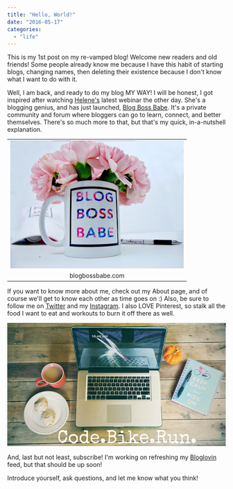 ```yaml
---
title: "Hello, World!"
date: "2016-05-17"
categories: 
  - "life"
---
```


This is my 1st post on my re-vamped blog! Welcome new readers and old friends! Some people already know me because I have this habit of starting blogs, changing names, then deleting their existence because I don't know what I want to do with it.

Well, I am back, and ready to do my blog MY WAY! I will be honest, I got inspired after watching [Helene's](http://www.heleneinbetween.com/) latest webinar the other day. She's a blogging genius, and has just launched, [Blog Boss Babe](http://www.blogbossbabe.com/#_l_2i). It's a private community and forum where bloggers can go to learn, connect, and better themselves. There's so much more to that, but that's my quick, in-a-nutshell explanation.

<table style="margin-left: auto; margin-right: auto; text-align: center;" cellspacing="0" cellpadding="0" align="center"><tbody><tr><td style="text-align: center;"><a style="margin-left: auto; margin-right: auto;" href="https://1.bp.blogspot.com/-4-qRsfGfi8c/VzZCLVo6q5I/AAAAAAAAL5k/oQSZyzG_qkAJUmDlzHFlRv5m5L5FSubXACLcB/s1600/bbb%2Bmug%2Bup%2Bclose.jpg"><img title="blogbossbabe.com" src="images/bbb%2Bmug%2Bup%2Bclose.jpg" alt="" width="400" height="295" border="0"></a></td></tr><tr><td style="text-align: center;">blogbossbabe.com</td></tr></tbody></table>

If you want to know more about me, check out my About page, and of course we'll get to know each other as time goes on :) Also, be sure to follow me on [Twitter](https://twitter.com/kaleighcodes) and my [Instagram](https://www.instagram.com/codebikerun/). I also LOVE Pinterest, so stalk all the food I want to eat and workouts to burn it off there as well.

[![](images/cbrgplus.jpg)](https://3.bp.blogspot.com/-2WRqy_YG7R4/VfG8G706YwI/AAAAAAAA3Tc/gd7AKu_99Usaxyt94Nrjt-7R109vVAejQCKgB/s1600/cbrgplus.jpg)

And, last but not least, subscribe! I'm working on refreshing my [Bloglovin](https://www.bloglovin.com/blogs/codebikerun-12713491) feed, but that should be up soon!

Introduce yourself, ask questions, and let me know what you think!
